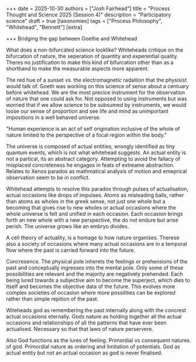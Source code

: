 +++
date = 2025-10-30
authors = ["Josh Fairhead"]
title = "Process Thought and Science 2025 (Session 4)"
description = "Participatory science"
draft = true
[taxonomies]
tags = ["Process Philosophy", "Whitehead", "Bennett"]
[extra]

+++
Bridging the gap between Goethe and Whitehead

What does a non-bifurcated science looklike? Whiteheads critique on the bifurcation of nature, the seperation of quantity and experential quality. Theres no justification to make this kind of bifurcation other than as a shorthand to make the measurable aspects more apparent.

The red hue of a sunset vs. the electromagnetic radaition that the physisist would talk of. Goeth was working on this science of sense about a centuary before whitehead. We are the most precice instrument for the observation of nature that one could ask for. Not opposed to using instruments but was worried that if we allow science to be subsumed by instruments, we would loose our sense of proportion and see life and mind as unimportant impositions in a well behaved universe. 

"Human experience is an act of self origination inclusive of the whole of nature limited to the perspective of a focal region within the body."

The universe is composed of actual entities, wrongly identified as tiny quantum events, which is not what whitehead suggests. An actual entity is not a partical, its an abstract category. Attempting to avoid the fallacy of misplaced concreteness he engages in feats of extreame abstraction. Relates to Xenos paradox as mathmatical analysis of motion and emeprical observation seem to be in conflict. 

Whitehead attempts to resolve this paradox through pulses of actualisation, actual occasions like drops of impulses. Atoms as misleading balls, rather than atoms as wholes in the greek sense, not just one whole but a becoming that gives rise to new wholes or actual occasions where the whole universe is felt and unified in each occasion. Each occasion brings forth an new whole with a new perspective, the do not endure but arise perish. The universe grows like an embryo divides. 

A cell theory of actuality, is a homage to how nature organises. Therese also a society of occasions where many actual occasions are in a temporal flow where the past is carried forward into the future. 

Concresence. The physical pole inherets the feelings or prehensions of the past and conceptually ingresses into the mental pole. Only some of these possibilities are relevant and the majority are negatively prehended. Each being lured towards a subjective aim to become the superject, which dies to itself and becomes the objective data of the future. This evolves more complex societies of occasion where more possilities can be explored rather than simple repition of the past. 

Witeheads god as remembering the past internally along with the concrest actual occasions eternally. Gods nature as holding together all the actual occasions and relationships of all the patterns that have ever been actualised. Necessary so that that laws of nature perservere. 

Also God functions as the lures of feeling. Primordial vs consequent natures of god. Primordial nature as ordering and limitation of potentials. God as actual entity but not an actual occasion as god is never finalised.





